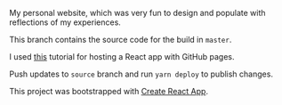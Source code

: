 My personal website, which was very fun to design and populate with reflections of my experiences.

This branch contains the source code for the build in `master`.

I used [this](https://dev.to/javascripterika/deploy-a-react-app-as-a-github-user-page-with-yarn-3fka) tutorial for hosting a React app with GitHub pages. 

Push updates to `source` branch and run `yarn deploy` to publish changes.

This project was bootstrapped with [Create React App](https://github.com/facebook/create-react-app).
